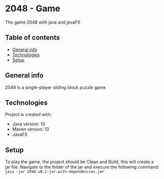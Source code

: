 # 2048 - Game 
The game 2048 with java and javaFX

## Table of contents
* [General info](#general-info)
* [Technologies](#technologies)
* [Setup](#setup)


## General info
2048 is a single-player sliding block puzzle game

## Technologies
Project is created with:
* Java version: 13
* Maven version: 13
* JavaFX

## Setup
To play the game, the project should be Clean and Build, this will create a jar file.
Navigate to the folder of the jar and execure the following command: `java -jar 2048-v0.1-jar-with-dependencies.jar 
`
